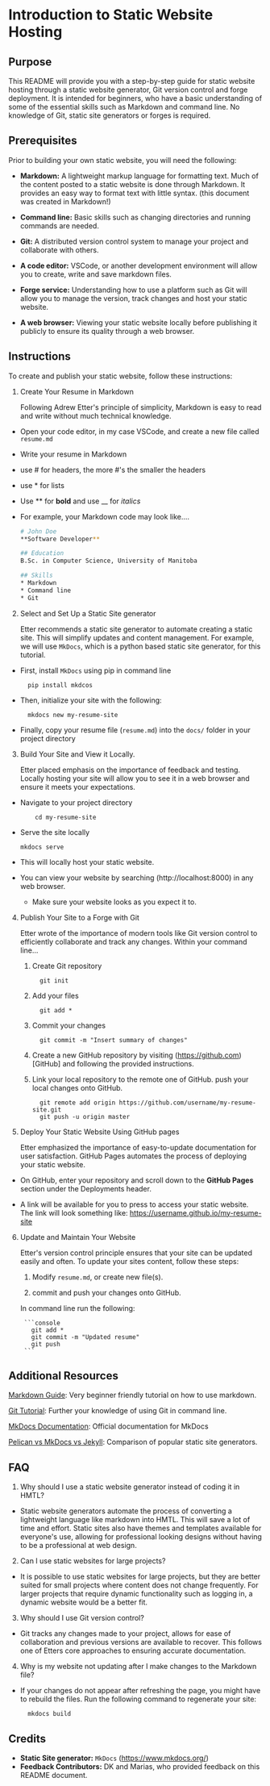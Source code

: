 # Introduction to Static Website Hosting

## Purpose
This README will provide you with a step-by-step guide for static website hosting through a static website generator, Git version control and forge deployment.
It is intended for beginners, who have a basic understanding of some of the essential skills such as Markdown and command line. No knowledge of Git, static site generators or forges is required.



## Prerequisites
Prior to building your own static website, you will need the following:
* **Markdown:** A lightweight markup language for formatting text. 
            Much of the content posted to a static website is done through Markdown. 
            It provides an easy way to format text with little syntax. (this document was created in Markdown!)
* **Command line:** Basic skills such as changing directories and running commands are needed.
* **Git:** A distributed version control system to manage your project and collaborate with others.

* **A code editor:** VSCode, or another development environment will allow you to create, write and save markdown files.
* **Forge service:** Understanding how to use a platform such as Git will allow you to manage the version, track changes and host your static website.
* **A web browser:** Viewing your static website locally before publishing it publicly to ensure its quality through a web browser.

## Instructions
To create and publish your static website, follow these instructions:
1. Create Your Resume in Markdown

   Following Adrew Etter's principle of simplicity, Markdown is easy to read and write without much technical knowledge.

  * Open your code editor, in my case VSCode, and create a new file called ```resume.md```
  * Write your resume in Markdown
  * use # for headers, the more #'s the smaller the headers
  * use * for lists
  * Use ** for **bold** and use __ for _italics_ 
  * For example, your Markdown code may look like....

    ```bash
    # John Doe
    **Software Developer**

    ## Education
    B.Sc. in Computer Science, University of Manitoba

    ## Skills
    * Markdown
    * Command line
    * Git
    ```

2. Select and Set Up a Static Site generator

    Etter recommends a static site generator to automate creating a static site.
    This will simplify updates and content management.
    For example, we will use ```MkDocs```, which is a python based static site generator, for this tutorial.
 * First, install ```MkDocs``` using pip in command line
    ```console
      pip install mkdcos
    ``` 
 * Then, initialize your site with the following:
    ```console
      mkdocs new my-resume-site
    ```
  
 * Finally, copy your resume file (```resume.md```) into the ```docs/``` folder in your project directory

3. Build Your Site and View it Locally.

   Etter placed emphasis on the importance of feedback and testing. 
  Locally hosting your site will allow you to see it in a web browser and ensure it meets your expectations.
 * Navigate to your project directory
    ```console
        cd my-resume-site
    ```
 * Serve the site locally
    ``` console
    mkdocs serve
    ```

 * This will locally host your static website.
 * You can view your website by searching (http://localhost:8000) in any web browser.
    * Make sure your website looks as you expect it to.

4. Publish Your Site to a Forge with Git

    Etter wrote of the importance of modern tools like Git version control to efficiently collaborate and track any changes.
Within your command line...
   1. Create Git repository
      ```console
        git init
      ```
   2. Add your files
      ```console
        git add *
      ```
   3. Commit your changes
      ```console
        git commit -m "Insert summary of changes"
      ```
   4. Create a new GitHub repository by visiting (https://github.com)[GitHub] and following the provided instructions.

   5. Link your local repository to the remote one of GitHub. push your local changes onto GitHub.
      ```console
        git remote add origin https://github.com/username/my-resume-site.git
        git push -u origin master
      ```

5. Deploy Your Static Website Using GitHub pages

    Etter emphasized the importance of easy-to-update documentation for user satisfaction.
    GitHub Pages automates the process of deploying your static website.
  * On GitHub, enter your repository and scroll down to the **GitHub Pages** section under the Deployments header.

  * A link will be available for you to press to access your static website. The link will look something like: https://username.github.io/my-resume-site


6. Update and Maintain Your Website 

    Etter's version control principle ensures that your site can be updated easily and often.
    To update your sites content, follow these steps:
    1. Modify `resume.md`, or create new file(s).

    2. commit and push your changes onto GitHub.

      In command line run the following:

        ```console
          git add *
          git commit -m "Updated resume"
          git push
        ```



## Additional Resources
[Markdown Guide](https://commonmark.org/help/tutorial/02-emphasis.html): Very beginner friendly tutorial on how to use markdown.

[Git Tutorial](https://git-scm.com/docs/gittutorial): Further your knowledge of using Git in command line.

[MkDocs Documentation](mkdocs.org): Official documentation for MkDocs

[Pelican vs MkDocs vs Jekyll](jamstack.org/generators/): Comparison of popular static site generators.

## FAQ
1. Why should I use a static website generator instead of coding it in HMTL?
  * Static website generators automate the process of converting a lightweight language like markdown into HMTL.
  This will save a lot of time and effort. Static sites also have themes and templates available
  for everyone's use, allowing for professional looking designs without having to be a professional at web design.

2. Can I use static websites for large projects?
  * It is possible to use static websites for large projects, but they are better suited for small projects where content does not change frequently.
  For larger projects that require dynamic functionality such as logging in, a dynamic website would be a better fit.

3. Why should I use Git version control?
 * Git tracks any changes made to your project, allows for ease of collaboration and previous versions are available to recover. 
 This follows one of Etters core approaches to ensuring accurate documentation.

4. Why is my website not updating after I make changes to the Markdown file?
  * If your changes do not appear after refreshing the page, you might have to rebuild the files.
  Run the following command to regenerate your site:
    ```console
      mkdocs build
    ```

## Credits
* **Static Site generator:** `MkDocs` (https://www.mkdocs.org/)
* **Feedback Contributors:** DK and Marias, who provided feedback on this README document.



